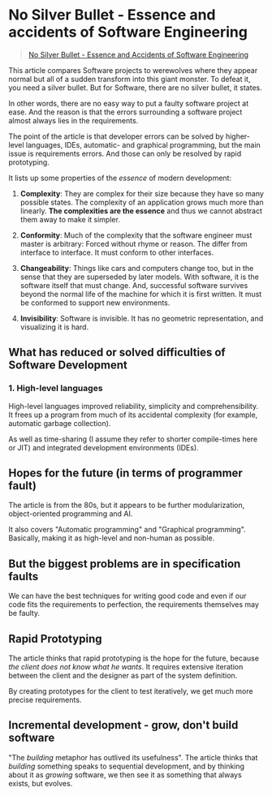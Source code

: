 # No Silver Bullet - Essence and accidents of Software Engineering

> [No Silver Bullet - Essence and Accidents of Software Engineering](https://learnit.itu.dk/pluginfile.php/166159/course/section/88124/1987%20-%20Brooks%20-%20No%20Silver%20Bullet.pdf)

This article compares Software projects to werewolves where they appear normal but all of a sudden transform into this giant monster. To defeat it, you need a silver bullet. But for Software, there are no silver bullet, it states.

In other words, there are no easy way to put a faulty software project at ease. And the reason is that the errors surrounding a software project almost always lies in the requirements.

The point of the article is that developer errors can be solved by higher-level languages, IDEs, automatic- and graphical programming, but the main issue is requirements errors. And those can only be resolved by rapid prototyping.

It lists up some properties of the *essence* of modern development:

1. **Complexity**: They are complex for their size because they have so many possible states. The complexity of an application grows much more than linearly. **The complexities are the essence** and thus we cannot abstract them away to make it simpler.

2. **Conformity**: Much of the complexity that the software engineer must master is arbitrary: Forced without rhyme or reason. The differ from interface to interface. It must conform to other interfaces.

3. **Changeability**: Things like cars and computers change too, but in the sense that they are superseded by later models. With software, it is the software itself that must change. And, successful software survives beyond the normal life of the machine for which it is first written. It must be conformed to support new environments.

4. **Invisibility**: Software is invisible. It has no geometric representation, and visualizing it is hard.

## What has reduced or solved difficulties of Software Development

### 1. High-level languages

High-level languages improved reliability, simplicity and comprehensibility. It frees up a program from much of its accidental complexity (for example, automatic garbage collection).

As well as time-sharing (I assume they refer to shorter compile-times here or JIT) and integrated development environments (IDEs).

## Hopes for the future (in terms of programmer fault)

The article is from the 80s, but it appears to be further modularization, object-oriented programming and AI.

It also covers "Automatic programming" and "Graphical programming". Basically, making it as high-level and non-human as possible.

## But the biggest problems are in specification faults

We can have the best techniques for writing good code and even if our code fits the requirements to perfection, the requirements themselves may be faulty.

## Rapid Prototyping

The article thinks that rapid prototyping is the hope for the future, because *the client does not know what he wants*. It requires extensive iteration between the client and the designer as part of the system definition.

By creating prototypes for the client to test iteratively, we get much more precise requirements.

## Incremental development - grow, don't build software

"The *building* metaphor has outlived its usefulness". The article thinks that *building* something speaks to sequential development, and by thinking about it as *growing* software, we then see it as something that always exists, but evolves.